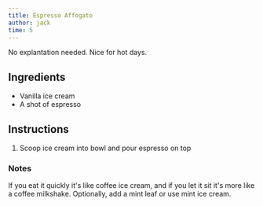 ```yaml
---
title: Espresso Affogato
author: jack
time: 5
---
```


No explantation needed. Nice for hot days.

<section markdown="1">

## Ingredients

- Vanilla ice cream
- A shot of espresso

</section>

## Instructions

1. Scoop ice cream into bowl and pour espresso on top

### Notes

If you eat it quickly it's like coffee ice cream, and if you let it sit it's more like a coffee milkshake. Optionally, add a mint leaf or use mint ice cream.
